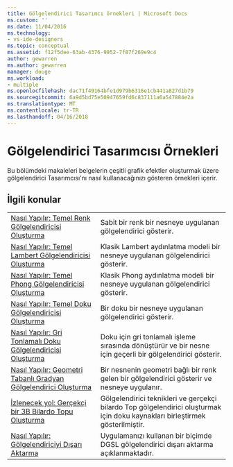 ```yaml
---
title: Gölgelendirici Tasarımcı örnekleri | Microsoft Docs
ms.custom: ''
ms.date: 11/04/2016
ms.technology:
- vs-ide-designers
ms.topic: conceptual
ms.assetid: f12f5dee-63ab-4376-9952-7f87f269e9c4
author: gewarren
ms.author: gewarren
manager: douge
ms.workload:
- multiple
ms.openlocfilehash: dac71f49164bfe1d979b6316e1cb441a827d1b79
ms.sourcegitcommit: 6a9d5bd75e50947659fd6c837111a6a547884e2a
ms.translationtype: MT
ms.contentlocale: tr-TR
ms.lasthandoff: 04/16/2018
---
```

# <a name="shader-designer-examples"></a>Gölgelendirici Tasarımcısı Örnekleri
Bu bölümdeki makaleleri belgelerin çeşitli grafik efektler oluşturmak üzere gölgelendirici Tasarımcısı'nı nasıl kullanacağınızı gösteren örnekleri içerir.  
  
## <a name="related-topics"></a>İlgili konular  
  
|||  
|-|-|  
|[Nasıl Yapılır: Temel Renk Gölgelendiricisi Oluşturma](../designers/how-to-create-a-basic-color-shader.md)|Sabit bir renk bir nesneye uygulanan gölgelendirici gösterir.|  
|[Nasıl Yapılır: Temel Lambert Gölgelendiricisi Oluşturma](../designers/how-to-create-a-basic-lambert-shader.md)|Klasik Lambert aydınlatma modeli bir nesneye uygulanan gölgelendirici gösterir.|  
|[Nasıl Yapılır: Temel Phong Gölgelendiricisi Oluşturma](../designers/how-to-create-a-basic-phong-shader.md)|Klasik Phong aydınlatma modeli bir nesneye uygulanan gölgelendirici gösterir.|  
|[Nasıl Yapılır: Temel Doku Gölgelendiricisi Oluşturma](../designers/how-to-create-a-basic-texture-shader.md)|Bir doku bir nesneye uygulanan gölgelendirici gösterir.|  
|[Nasıl Yapılır: Gri Tonlamalı Doku Gölgelendiricisi Oluşturma](../designers/how-to-create-a-grayscale-texture-shader.md)|Doku için gri tonlamalı işleme sırasında dönüştürür ve bir nesne için geçerli bir gölgelendirici gösterir.|  
|[Nasıl Yapılır: Geometri Tabanlı Gradyan Gölgelendirici Oluşturma](../designers/how-to-create-a-geometry-based-gradient-shader.md)|Bir nesnenin geometri bağlı bir renk gelen bir gölgelendirici gösterir ve nesneye uygulanır.|  
|[İzlenecek yol: Gerçekçi bir 3B Bilardo Topu Oluşturma](../designers/walkthrough-creating-a-realistic-3-d-billiard-ball.md)|Gölgelendirici teknikleri ve gerçekçi bilardo Top gölgelendirici oluşturmak için doku kaynakları birleştirmek gösterilmiştir.|  
|[Nasıl Yapılır: Gölgelendiriciyi Dışarı Aktarma](../designers/how-to-export-a-shader.md)|Uygulamanızı kullanan bir biçimde DGSL gölgelendirici dışarı aktarma açıklanmaktadır.|